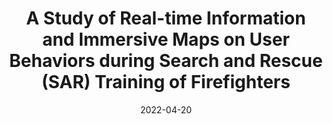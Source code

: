 ---
title: "A Study of Real-time Information and Immersive Maps on User Behaviors during Search and Rescue (SAR) Training of Firefighters"
collection: publications
category: conferences
date: 2022-04-20
venue: "IEEE VR 2022 Workshop on 3D Content Creation for Simulation Training (TrainingXR)"
paperurl: "https://ieeexplore.ieee.org/document/9757602"
---